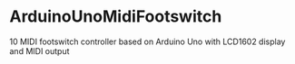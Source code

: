 # ArduinoUnoMidiFootswitch
10 MIDI footswitch controller based on Arduino Uno with LCD1602 display and MIDI output
